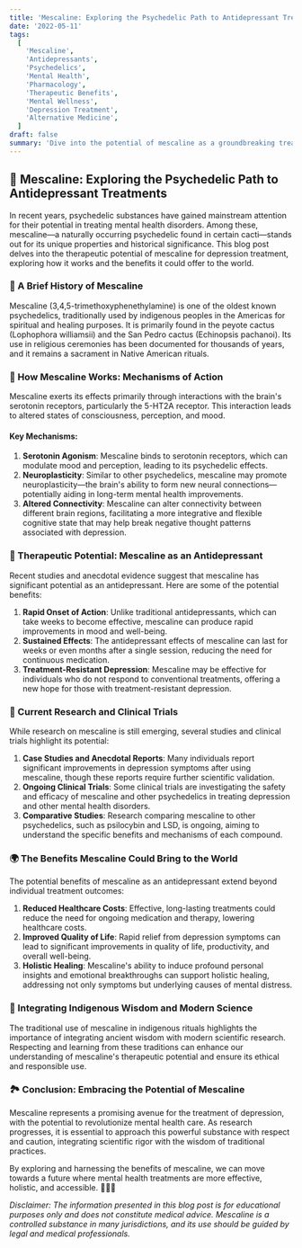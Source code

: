 ```yaml
---
title: 'Mescaline: Exploring the Psychedelic Path to Antidepressant Treatments 🌵✨'
date: '2022-05-11'
tags:
  [
    'Mescaline',
    'Antidepressants',
    'Psychedelics',
    'Mental Health',
    'Pharmacology',
    'Therapeutic Benefits',
    'Mental Wellness',
    'Depression Treatment',
    'Alternative Medicine',
  ]
draft: false
summary: 'Dive into the potential of mescaline as a groundbreaking treatment for depression. Explore its therapeutic mechanisms, historical context, and the benefits it could bring to modern mental health care. 🌵💊🧠'
---
```


## 🌵 Mescaline: Exploring the Psychedelic Path to Antidepressant Treatments

In recent years, psychedelic substances have gained mainstream attention for their potential in treating mental health disorders. Among these, mescaline—a naturally occurring psychedelic found in certain cacti—stands out for its unique properties and historical significance. This blog post delves into the therapeutic potential of mescaline for depression treatment, exploring how it works and the benefits it could offer to the world.

### 📜 A Brief History of Mescaline

Mescaline (3,4,5-trimethoxyphenethylamine) is one of the oldest known psychedelics, traditionally used by indigenous peoples in the Americas for spiritual and healing purposes. It is primarily found in the peyote cactus (Lophophora williamsii) and the San Pedro cactus (Echinopsis pachanoi). Its use in religious ceremonies has been documented for thousands of years, and it remains a sacrament in Native American rituals.

### 🔬 How Mescaline Works: Mechanisms of Action

Mescaline exerts its effects primarily through interactions with the brain's serotonin receptors, particularly the 5-HT2A receptor. This interaction leads to altered states of consciousness, perception, and mood.

#### **Key Mechanisms**:

1. **Serotonin Agonism**: Mescaline binds to serotonin receptors, which can modulate mood and perception, leading to its psychedelic effects.
2. **Neuroplasticity**: Similar to other psychedelics, mescaline may promote neuroplasticity—the brain's ability to form new neural connections—potentially aiding in long-term mental health improvements.
3. **Altered Connectivity**: Mescaline can alter connectivity between different brain regions, facilitating a more integrative and flexible cognitive state that may help break negative thought patterns associated with depression.

### 🌟 Therapeutic Potential: Mescaline as an Antidepressant

Recent studies and anecdotal evidence suggest that mescaline has significant potential as an antidepressant. Here are some of the potential benefits:

1. **Rapid Onset of Action**: Unlike traditional antidepressants, which can take weeks to become effective, mescaline can produce rapid improvements in mood and well-being.
2. **Sustained Effects**: The antidepressant effects of mescaline can last for weeks or even months after a single session, reducing the need for continuous medication.
3. **Treatment-Resistant Depression**: Mescaline may be effective for individuals who do not respond to conventional treatments, offering a new hope for those with treatment-resistant depression.

### 🔬 Current Research and Clinical Trials

While research on mescaline is still emerging, several studies and clinical trials highlight its potential:

1. **Case Studies and Anecdotal Reports**: Many individuals report significant improvements in depression symptoms after using mescaline, though these reports require further scientific validation.
2. **Ongoing Clinical Trials**: Some clinical trials are investigating the safety and efficacy of mescaline and other psychedelics in treating depression and other mental health disorders.
3. **Comparative Studies**: Research comparing mescaline to other psychedelics, such as psilocybin and LSD, is ongoing, aiming to understand the specific benefits and mechanisms of each compound.

### 🌍 The Benefits Mescaline Could Bring to the World

The potential benefits of mescaline as an antidepressant extend beyond individual treatment outcomes:

1. **Reduced Healthcare Costs**: Effective, long-lasting treatments could reduce the need for ongoing medication and therapy, lowering healthcare costs.
2. **Improved Quality of Life**: Rapid relief from depression symptoms can lead to significant improvements in quality of life, productivity, and overall well-being.
3. **Holistic Healing**: Mescaline's ability to induce profound personal insights and emotional breakthroughs can support holistic healing, addressing not only symptoms but underlying causes of mental distress.

### 🌿 Integrating Indigenous Wisdom and Modern Science

The traditional use of mescaline in indigenous rituals highlights the importance of integrating ancient wisdom with modern scientific research. Respecting and learning from these traditions can enhance our understanding of mescaline's therapeutic potential and ensure its ethical and responsible use.

### 🏞️ Conclusion: Embracing the Potential of Mescaline

Mescaline represents a promising avenue for the treatment of depression, with the potential to revolutionize mental health care. As research progresses, it is essential to approach this powerful substance with respect and caution, integrating scientific rigor with the wisdom of traditional practices.

By exploring and harnessing the benefits of mescaline, we can move towards a future where mental health treatments are more effective, holistic, and accessible. 🌵💊🧠

_Disclaimer: The information presented in this blog post is for educational purposes only and does not constitute medical advice. Mescaline is a controlled substance in many jurisdictions, and its use should be guided by legal and medical professionals._
